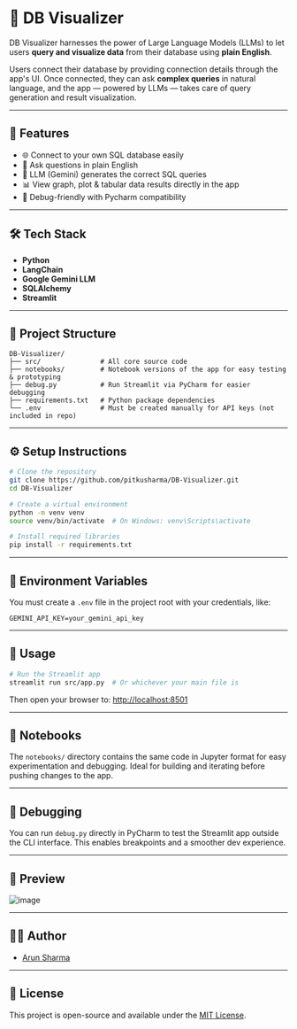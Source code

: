 # 🧠 DB Visualizer

DB Visualizer harnesses the power of Large Language Models (LLMs) to let users **query and visualize data** from their database using **plain English**.

Users connect their database by providing connection details through the app's UI. Once connected, they can ask **complex queries** in natural language, and the app — powered by LLMs — takes care of query generation and result visualization.

---

## 🚀 Features

- 🌐 Connect to your own SQL database easily
- 💬 Ask questions in plain English
- 🤖 LLM (Gemini) generates the correct SQL queries
- 📊 View graph, plot & tabular data results directly in the app
- 🐞 Debug-friendly with Pycharm compatibility

---

## 🛠️ Tech Stack

- **Python**
- **LangChain**
- **Google Gemini LLM**
- **SQLAlchemy**
- **Streamlit**

---

## 📁 Project Structure

```
DB-Visualizer/
├── src/               # All core source code
├── notebooks/         # Notebook versions of the app for easy testing & prototyping
├── debug.py           # Run Streamlit via PyCharm for easier debugging
├── requirements.txt   # Python package dependencies
└── .env               # Must be created manually for API keys (not included in repo)
```

---

## ⚙️ Setup Instructions

```bash
# Clone the repository
git clone https://github.com/pitkusharma/DB-Visualizer.git
cd DB-Visualizer

# Create a virtual environment
python -m venv venv
source venv/bin/activate  # On Windows: venv\Scripts\activate

# Install required libraries
pip install -r requirements.txt
```

---

## 🔑 Environment Variables

You must create a `.env` file in the project root with your credentials, like:

```
GEMINI_API_KEY=your_gemini_api_key
```

---

## 🚦 Usage

```bash
# Run the Streamlit app
streamlit run src/app.py  # Or whichever your main file is
```

Then open your browser to: [http://localhost:8501](http://localhost:8501)

---

## 🧪 Notebooks

The `notebooks/` directory contains the same code in Jupyter format for easy experimentation and debugging. Ideal for building and iterating before pushing changes to the app.

---

## 🐞 Debugging

You can run `debug.py` directly in PyCharm to test the Streamlit app outside the CLI interface. This enables breakpoints and a smoother dev experience.

---

## 📸 Preview

![image](https://github.com/user-attachments/assets/f9f8cee8-940c-4b27-a589-c6e5e52b9e8b)


---

## 🙋‍♂️ Author

- [Arun Sharma](https://github.com/pitkusharma)

---

## 📃 License

This project is open-source and available under the [MIT License](LICENSE).
